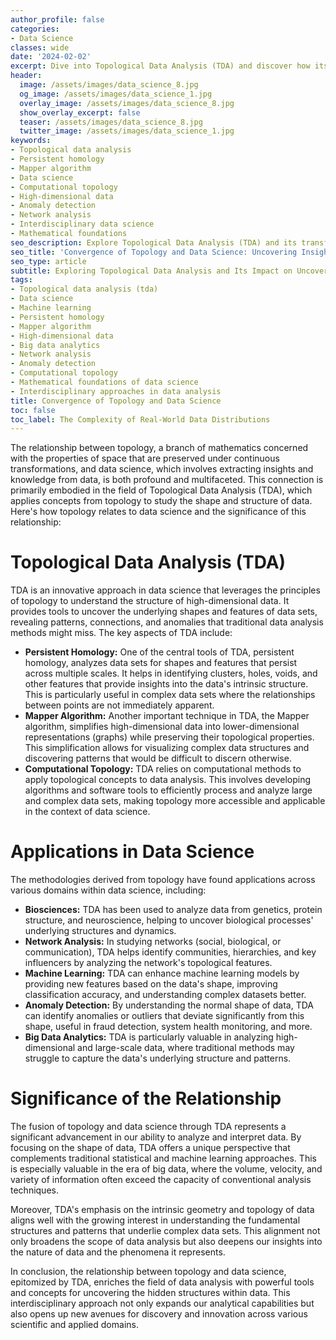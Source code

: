 ```yaml
---
author_profile: false
categories:
- Data Science
classes: wide
date: '2024-02-02'
excerpt: Dive into Topological Data Analysis (TDA) and discover how its methods, such as persistent homology and the mapper algorithm, help uncover hidden insights in high-dimensional and complex datasets.
header:
  image: /assets/images/data_science_8.jpg
  og_image: /assets/images/data_science_1.jpg
  overlay_image: /assets/images/data_science_8.jpg
  show_overlay_excerpt: false
  teaser: /assets/images/data_science_8.jpg
  twitter_image: /assets/images/data_science_1.jpg
keywords:
- Topological data analysis
- Persistent homology
- Mapper algorithm
- Data science
- Computational topology
- High-dimensional data
- Anomaly detection
- Network analysis
- Interdisciplinary data science
- Mathematical foundations
seo_description: Explore Topological Data Analysis (TDA) and its transformative role in data science, from persistent homology to the mapper algorithm, revealing hidden structures in complex datasets.
seo_title: 'Convergence of Topology and Data Science: Uncovering Insights with TDA'
seo_type: article
subtitle: Exploring Topological Data Analysis and Its Impact on Uncovering Hidden Insights in Complex Data Sets
tags:
- Topological data analysis (tda)
- Data science
- Machine learning
- Persistent homology
- Mapper algorithm
- High-dimensional data
- Big data analytics
- Network analysis
- Anomaly detection
- Computational topology
- Mathematical foundations of data science
- Interdisciplinary approaches in data analysis
title: Convergence of Topology and Data Science
toc: false
toc_label: The Complexity of Real-World Data Distributions
---
```


The relationship between topology, a branch of mathematics concerned with the properties of space that are preserved under continuous transformations, and data science, which involves extracting insights and knowledge from data, is both profound and multifaceted. This connection is primarily embodied in the field of Topological Data Analysis (TDA), which applies concepts from topology to study the shape and structure of data. Here's how topology relates to data science and the significance of this relationship:

# Topological Data Analysis (TDA)

TDA is an innovative approach in data science that leverages the principles of topology to understand the structure of high-dimensional data. It provides tools to uncover the underlying shapes and features of data sets, revealing patterns, connections, and anomalies that traditional data analysis methods might miss. The key aspects of TDA include:

- **Persistent Homology:** One of the central tools of TDA, persistent homology, analyzes data sets for shapes and features that persist across multiple scales. It helps in identifying clusters, holes, voids, and other features that provide insights into the data's intrinsic structure. This is particularly useful in complex data sets where the relationships between points are not immediately apparent.
- **Mapper Algorithm:** Another important technique in TDA, the Mapper algorithm, simplifies high-dimensional data into lower-dimensional representations (graphs) while preserving their topological properties. This simplification allows for visualizing complex data structures and discovering patterns that would be difficult to discern otherwise.
- **Computational Topology:** TDA relies on computational methods to apply topological concepts to data analysis. This involves developing algorithms and software tools to efficiently process and analyze large and complex data sets, making topology more accessible and applicable in the context of data science.

# Applications in Data Science

The methodologies derived from topology have found applications across various domains within data science, including:

- **Biosciences:** TDA has been used to analyze data from genetics, protein structure, and neuroscience, helping to uncover biological processes' underlying structures and dynamics.
- **Network Analysis:** In studying networks (social, biological, or communication), TDA helps identify communities, hierarchies, and key influencers by analyzing the network's topological features.
- **Machine Learning:** TDA can enhance machine learning models by providing new features based on the data's shape, improving classification accuracy, and understanding complex datasets better.
- **Anomaly Detection:** By understanding the normal shape of data, TDA can identify anomalies or outliers that deviate significantly from this shape, useful in fraud detection, system health monitoring, and more.
- **Big Data Analytics:** TDA is particularly valuable in analyzing high-dimensional and large-scale data, where traditional methods may struggle to capture the data's underlying structure and patterns.

# Significance of the Relationship

The fusion of topology and data science through TDA represents a significant advancement in our ability to analyze and interpret data. By focusing on the shape of data, TDA offers a unique perspective that complements traditional statistical and machine learning approaches. This is especially valuable in the era of big data, where the volume, velocity, and variety of information often exceed the capacity of conventional analysis techniques.

Moreover, TDA's emphasis on the intrinsic geometry and topology of data aligns well with the growing interest in understanding the fundamental structures and patterns that underlie complex data sets. This alignment not only broadens the scope of data analysis but also deepens our insights into the nature of data and the phenomena it represents.

In conclusion, the relationship between topology and data science, epitomized by TDA, enriches the field of data analysis with powerful tools and concepts for uncovering the hidden structures within data. This interdisciplinary approach not only expands our analytical capabilities but also opens up new avenues for discovery and innovation across various scientific and applied domains.
